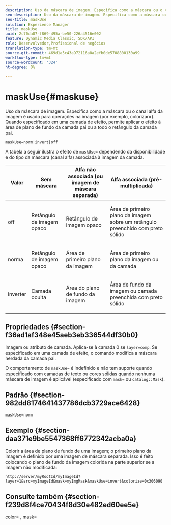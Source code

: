 ```yaml
---
description: Uso da máscara de imagem. Especifica como a máscara ou o canal alfa da imagem é usado para operações na imagem (por exemplo, colorizar=). Quando especificado em uma camada de efeito, permite aplicar o efeito à área de plano de fundo da camada pai ou a todo o retângulo da camada pai.
seo-description: Uso da máscara de imagem. Especifica como a máscara ou o canal alfa da imagem é usado para operações na imagem (por exemplo, colorizar=). Quando especificado em uma camada de efeito, permite aplicar o efeito à área de plano de fundo da camada pai ou a todo o retângulo da camada pai.
seo-title: maskUse
solution: Experience Manager
title: maskUse
uuid: 2c70da87-f869-495a-be50-226a4516e002
feature: Dynamic Media Classic, SDK/API
role: Desenvolvedor,Profissional de negócios
translation-type: tm+mt
source-git-commit: 469d1a5c43a972116a8a2efb0de5708800130a99
workflow-type: tm+mt
source-wordcount: '324'
ht-degree: 0%

---
```



# maskUse{#maskuse}

Uso da máscara de imagem. Especifica como a máscara ou o canal alfa da imagem é usado para operações na imagem (por exemplo, colorizar=). Quando especificado em uma camada de efeito, permite aplicar o efeito à área de plano de fundo da camada pai ou a todo o retângulo da camada pai.

`maskUse=norm|invert|off`

A tabela a seguir ilustra o efeito de `maskUse=` dependendo da disponibilidade e do tipo da máscara (canal alfa) associada à imagem da camada.

<table id="table_B765F6A765F548948531AF26DA0B4360"> 
 <thead> 
  <tr> 
   <th class="entry"> <b> Valor</b> </th> 
   <th class="entry"> <b> Sem máscara</b> </th> 
   <th class="entry"> <b> Alfa não associada (ou imagem de máscara separada)</b> </th> 
   <th class="entry"> <b> Alfa associada (pré-multiplicada)</b> </th> 
  </tr> 
 </thead>
 <tbody> 
  <tr> 
   <td> <p> <span class="codeph"> off  </span> </p> </td> 
   <td> <p> Retângulo de imagem opaco </p> </td> 
   <td> <p> Retângulo de imagem opaco </p> </td> 
   <td> <p> Área de primeiro plano da imagem sobre um retângulo preenchido com preto sólido </p> </td> 
  </tr> 
  <tr> 
   <td> <p> <span class="codeph"> norma  </span> </p> </td> 
   <td> <p> Retângulo de imagem opaco </p> </td> 
   <td> <p> Área de primeiro plano da imagem </p> </td> 
   <td> <p> Área de primeiro plano da imagem ou da camada </p> </td> 
  </tr> 
  <tr> 
   <td> <p> <span class="codeph"> inverter  </span> </p> </td> 
   <td> <p> Camada oculta </p> </td> 
   <td> <p> Área do plano de fundo da imagem </p> </td> 
   <td> <p> Área de fundo da imagem ou camada preenchida com preto sólido </p> </td> 
  </tr> 
 </tbody> 
</table>

## Propriedades {#section-f36ad1af348e45aeb3eb336544df30b0}

Imagem ou atributo de camada. Aplica-se à camada 0 se `layer=comp`. Se especificado em uma camada de efeito, o comando modifica a máscara herdada da camada pai.

O comportamento de `maskUse=` é indefinido e não tem suporte quando especificado com camadas de texto ou cores sólidas quando nenhuma máscara de imagem é aplicável (especificado com `mask=` ou `catalog::Mask`).

## Padrão {#section-982dd8174641437786dcb3729ace6428}

`maskUse=norm`

## Exemplo {#section-daa371e9be5547368ff6772342acba0a}

Colorir a área de plano de fundo de uma imagem; o primeiro plano da imagem é definido por uma imagem de máscara separada. Isso é feito colocando o plano de fundo da imagem colorida na parte superior se a imagem não modificada:

`http://server/myRootId/myImageId?layer=1&src=myImageId&mask=myImgMask&maskUse=invert&colorize=0x306090`

## Consulte também {#section-f239d8f4ce70434f8d30e482ed60ee5e}

[color=](/help/aem-is-ir-api/is-api/http-ref/image-serving-api-ref/c-http-protocol-reference/c-data-types/r-is-http-color.md) ,  [mask=](../../../../../is-api/http-ref/image-serving-api-ref/c-http-protocol-reference/c-command-reference/r-mask.md#reference-922254e027404fb890b850e2723ee06e)
